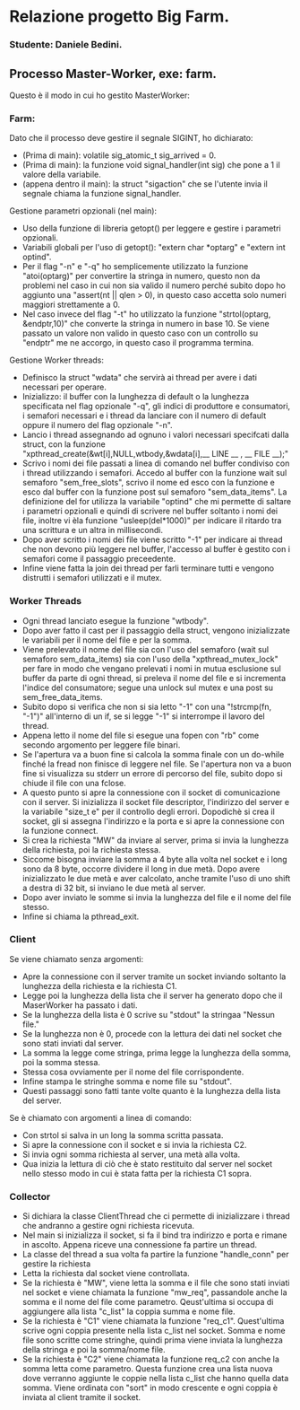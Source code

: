 # Relazione progetto Big Farm.
### Studente: Daniele Bedini.
## Processo Master-Worker, exe: farm.
Questo è il modo in cui ho gestito MasterWorker:

### Farm:
Dato che il processo deve gestire il segnale SIGINT, ho dichiarato:

- (Prima di main): volatile sig_atomic_t sig_arrived = 0.
- (Prima di main): la funzione void signal_handler(int sig) che pone a 1 il valore della variabile.
- (appena dentro il main): la struct "sigaction" che se l'utente invia il segnale chiama la funzione signal_handler.

Gestione parametri opzionali (nel main):

- Uso della funzione di libreria getopt() per leggere e gestire i parametri opzionali.
- Variabili globali per l'uso di getopt(): "extern char *optarg" e "extern int optind".
- Per il flag "-n" e "-q" ho semplicemente utilizzato la funzione "atoi(optarg)" per convertire la stringa in numero, questo non da problemi nel caso in cui non sia valido il numero perché subito dopo ho aggiunto una "assert(nt || qlen > 0), in questo caso accetta solo numeri maggiori strettamente a 0.
- Nel caso invece del flag "-t" ho utilizzato la funzione "strtol(optarg, &endptr,10)" che converte la stringa in numero in base 10. Se viene passato un valore non valido in questo caso con un controllo su "endptr" me ne accorgo, in questo caso il programma termina.

Gestione Worker threads:

- Definisco la struct "wdata" che servirà ai thread per avere i dati necessari per operare.
- Inizializzo: il buffer con la lunghezza di default o la lunghezza specificata nel flag opzionale "-q", gli indici di produttore e consumatori, i semafori necessari e i thread da lanciare con il numero di default oppure il numero del flag opzionale "-n".
- Lancio i thread assegnando ad ognuno i valori necessari specifcati dalla struct, con la funzione "xpthread_create(&wt[i],NULL,wtbody,&wdata[i],__ LINE __ , __ FILE __);"
- Scrivo i nomi dei file passati a linea di comando nel buffer condiviso con i thread utilizzando i semafori. Accedo al buffer con la funzione wait sul semaforo "sem_free_slots", scrivo il nome ed esco con la funzione e esco dal buffer con la funzione post sul semaforo "sem_data_items".
La definizione del for utilizza la variabile "optind" che mi permette di saltare i parametri opzionali e quindi di scrivere nel buffer soltanto i nomi dei file, inoltre vi èla funzione "usleep(del*1000)" per indicare il ritardo tra una scrittura e un altra in millisecondi.
- Dopo aver scritto i nomi dei file viene scritto "-1" per indicare ai thread che non devono più leggere nel buffer, l'accesso al buffer è gestito con i semafori come il passaggio preceedente.
- Infine viene fatta la join dei thread per farli terminare tutti e vengono distrutti i semafori utilizzati e il mutex.

### Worker Threads

- Ogni thread lanciato esegue la funzione "wtbody".
- Dopo aver fatto il cast per il passaggio della struct, vengono inizializzate le variabili per il nome del file e per la somma.
- Viene prelevato il nome del file sia con l'uso del semaforo (wait sul semaforo sem_data_items) sia con l'uso della "xpthread_mutex_lock" per fare in modo che vengano prelevati i nomi in mutua esclusione sul buffer da parte di ogni thread, si preleva il nome del file e si incrementa l'indice del consumatore; segue una unlock sul mutex e una post su sem_free_data_items.
- Subito dopo si verifica che non si sia letto "-1" con una "!strcmp(fn, "-1")" all'interno di un if, se si legge "-1" si interrompe il lavoro del thread.
- Appena letto il nome del file si esegue una fopen con "rb" come secondo argomento per leggere file binari.
- Se l'apertura va a buon fine si calcola la somma finale con un do-while finché la fread non finisce di leggere nel file. Se l'apertura non va a buon fine si visualizza su stderr un errore di percorso del file, subito dopo si chiude il file con una fclose.
- A questo punto si apre la connessione con il socket di comunicazione con il server. Si inizializza il socket file descriptor, l'indirizzo del server e la variabile "size_t e" per il controllo degli errori. Dopodichè si crea il socket, gli si assegna l'indirizzo e la porta e si apre la connessione con la funzione connect.
- Si crea la richiesta "MW" da inviare al server, prima si invia la lunghezza della richiesta, poi la richiesta stessa.
- Siccome bisogna inviare la somma a 4 byte alla volta nel socket e i long sono da 8 byte, occorre dividere il long in due metà. Dopo avere inizializzato le due metà e aver calcolato, anche tramite l'uso di uno shift a destra di 32 bit, si inviano le due metà al server.
- Dopo aver inviato le somme si invia la lunghezza del file e il nome del file stesso.
- Infine si chiama la pthread_exit.

### Client


Se viene chiamato senza argomenti:
- Apre la connessione con il server tramite un socket inviando soltanto la lunghezza della richiesta e la richiesta C1.
- Legge poi la lunghezza della lista che il server ha generato dopo che il MaserWorker ha passato i dati.
- Se la lunghezza della lista è 0 scrive su "stdout" la stringaa "Nessun file."
- Se la lunghezza non è 0, procede con la lettura dei dati nel socket che sono stati inviati dal server.
- La somma la legge come stringa, prima legge la lunghezza della somma, poi la somma stessa.
- Stessa cosa ovviamente per il nome del file corrispondente.
- Infine stampa le stringhe somma e nome file su "stdout".
- Questi passaggi sono fatti tante volte quanto è la lunghezza della lista del server.

Se è chiamato con argomenti a linea di comando:
- Con strtol si salva in un long la somma scritta passata.
- Si apre la connessione con il socket e si invia la richiesta C2.
- Si invia ogni somma richiesta al server, una metà alla volta.
- Qua inizia la lettura di ciò che è stato restituito dal server nel socket nello stesso modo in cui è stata fatta per la richiesta C1 sopra.

### Collector

- Si dichiara la classe ClientThread che ci permette di inizializzare i thread che andranno a gestire ogni richiesta ricevuta.
- Nel main si inizializza il socket, si fa il bind tra indirizzo e porta e rimane in ascolto. Appena riceve una connessione fa partire un thread.
- La classe del thread a sua volta fa partire la funzione "handle_conn" per gestire la richiesta
- Letta la richiesta dal socket viene controllata.
- Se la richiesta è "MW", viene letta la somma e il file che sono stati inviati nel socket e viene chiamata la funzione "mw_req", passandole anche la somma e il nome del file come parametro. Qeust'ultima si occupa di aggiungere alla lista "c_list" la coppia summa e nome file.
- Se la richiesta è "C1" viene chiamata la funzione "req_c1". Quest'ultima scrive ogni coppia presente nella lista c_list nel socket. Somma e nome file sono scritte come stringhe, quindi prima viene inviata la lunghezza della stringa e poi la somma/nome file.
- Se la richiesta è "C2" viene chiamata la funzione req_c2 con anche la somma letta come parametro. Questa funzione crea una lista nuova dove verranno aggiunte le coppie nella lista c_list che hanno quella data somma. Viene ordinata con "sort" in modo crescente e ogni coppia è inviata al client tramite il socket.   

